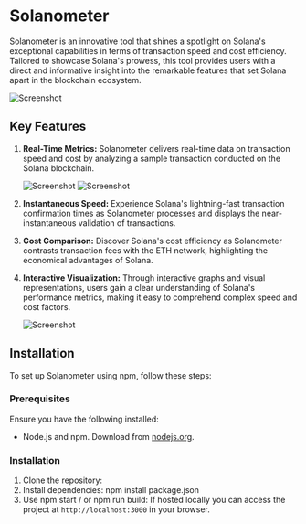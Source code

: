 # Solanometer

Solanometer is an innovative tool that shines a spotlight on Solana's exceptional capabilities in terms of transaction speed and cost efficiency. Tailored to showcase Solana's prowess, this tool provides users with a direct and informative insight into the remarkable features that set Solana apart in the blockchain ecosystem.

![Screenshot](https://github.com/nauriculus/Solanometer/assets/24634581/85bf2868-6e9d-445f-8942-8d24f6352c2d)

## Key Features

1. **Real-Time Metrics:** Solanometer delivers real-time data on transaction speed and cost by analyzing a sample transaction conducted on the Solana blockchain.

   ![Screenshot](https://github.com/nauriculus/Solanometer/assets/24634581/1fbde95a-ab10-4ebb-b992-fa0b040ddc92)
   ![Screenshot](https://github.com/nauriculus/Solanometer/assets/24634581/5f87d614-8c58-4611-beab-0964d617b165)

2. **Instantaneous Speed:** Experience Solana's lightning-fast transaction confirmation times as Solanometer processes and displays the near-instantaneous validation of transactions.

3. **Cost Comparison:** Discover Solana's cost efficiency as Solanometer contrasts transaction fees with the ETH network, highlighting the economical advantages of Solana.

4. **Interactive Visualization:** Through interactive graphs and visual representations, users gain a clear understanding of Solana's performance metrics, making it easy to comprehend complex speed and cost factors.

   ![Screenshot](https://github.com/nauriculus/Solanometer/assets/24634581/346042b0-33bc-4f11-9332-8b4ab70e2fa8)

## Installation

To set up Solanometer using npm, follow these steps:

### Prerequisites

Ensure you have the following installed:

- Node.js and npm. Download from [nodejs.org](https://nodejs.org/).

### Installation

1. Clone the repository:
2. Install dependencies: npm install package.json
3. Use npm start / or npm run build: If hosted locally you can access the project at `http://localhost:3000` in your browser.


